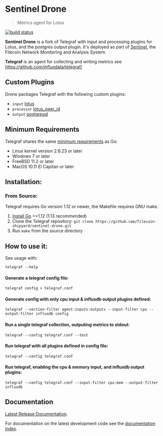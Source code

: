 # Sentinel Drone

> Metrics agent for Lotus 

[![build status](https://circleci.com/gh/filecoin-project/sentinel-drone.svg?style=svg)](https://app.circleci.com/pipelines/github/filecoin-project/sentinel-drone)

**Sentinel Drone** is a fork of Telegraf with input and processing plugins for Lotus, and the postgres output plugin. It's deployed as part of [Sentinel](https://github.com/filecoin-project/sentinel), the Filecoin Network Monitoring and Analysis System. 

**Telegraf** is an agent for collecting and writing metrics see https://github.com/influxdata/telegraf/

## Custom Plugins

Drone packages Telegraf with the following custom plugins:

* `input` [lotus](./plugins/inputs/lotus)
* `processor` [lotus_peer_id](./plugins/processors/lotus_peer_id)
* `output` [postgresql](./plugins/outputs/postgresql)

## Minimum Requirements

Telegraf shares the same [minimum requirements][] as Go:
- Linux kernel version 2.6.23 or later
- Windows 7 or later
- FreeBSD 11.2 or later
- MacOS 10.11 El Capitan or later

[minimum requirements]: https://github.com/golang/go/wiki/MinimumRequirements#minimum-requirements

## Installation:

### From Source:

Telegraf requires Go version 1.12 or newer, the Makefile requires GNU make.

1. [Install Go](https://golang.org/doc/install) >=1.12 (1.13 recommended)
2. Clone the Telegraf repository: `git clone https://github.com/filecoin-shipyard/sentinel-drone.git`
3. Run `make` from the source directory

## How to use it:

See usage with:

```
telegraf --help
```

#### Generate a telegraf config file:

```
telegraf config > telegraf.conf
```

#### Generate config with only cpu input & influxdb output plugins defined:

```
telegraf --section-filter agent:inputs:outputs --input-filter cpu --output-filter influxdb config
```

#### Run a single telegraf collection, outputing metrics to stdout:

```
telegraf --config telegraf.conf --test
```

#### Run telegraf with all plugins defined in config file:

```
telegraf --config telegraf.conf
```

#### Run telegraf, enabling the cpu & memory input, and influxdb output plugins:

```
telegraf --config telegraf.conf --input-filter cpu:mem --output-filter influxdb
```

## Documentation

[Latest Release Documentation][release docs].

For documentation on the latest development code see the [documentation index][devel docs].

[release docs]: https://docs.influxdata.com/telegraf
[devel docs]: docs
